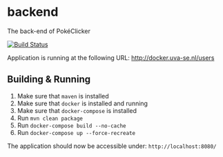 # backend
The back-end of PokéClicker

[![Build Status](http://jenkins.uva-se.nl/buildStatus/icon?job=Backend)](http://jenkins.uva-se.nl/job/Backend/)

Application is running at the following URL: http://docker.uva-se.nl/users

## Building & Running

1) Make sure that `maven` is installed
2) Make sure that `docker` is installed and running
3) Make sure that `docker-compose` is installed
4) Run `mvn clean package`
5) Run `docker-compose build --no-cache`
6) Run `docker-compose up --force-recreate`

The application should now be accessible under:
`http://localhost:8080/`
